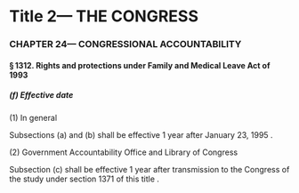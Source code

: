 
# Title 2— THE CONGRESS
### CHAPTER 24— CONGRESSIONAL ACCOUNTABILITY
#### § 1312. Rights and protections under Family and Medical Leave Act of 1993
##### (f) Effective date

(1) In general

Subsections (a) and (b) shall be effective 1 year after January 23, 1995 .

(2) Government Accountability Office and Library of Congress

Subsection (c) shall be effective 1 year after transmission to the Congress of the study under section 1371 of this title .
